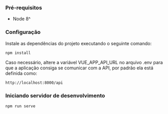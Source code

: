 ### Pré-requisitos

- Node 8^

### Configuração

Instale as dependências do projeto executando o seguinte comando:

```
npm install
```

Caso necessário, altere a variável VUE_APP_API_URL no arquivo .env para que a aplicação consiga se comunicar com a API, por padrão ela está definida como:

```
http://localhost:8000/api
```

### Iniciando servidor de desenvolvimento

```
npm run serve
```
